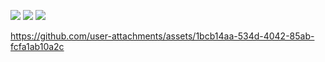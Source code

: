 ![](https://github.com/user-attachments/assets/888bce41-5a2a-470d-a6d4-018223f40d78)
![](https://images-wixmp-ed30a86b8c4ca887773594c2.wixmp.com/f/93873239-b7b8-44cd-bbb7-b17abeaf4527/d2u5emk-d601f016-5ff5-4fe2-8bd3-fed0ec9cb4cb.png?token=eyJ0eXAiOiJKV1QiLCJhbGciOiJIUzI1NiJ9.eyJzdWIiOiJ1cm46YXBwOjdlMGQxODg5ODIyNjQzNzNhNWYwZDQxNWVhMGQyNmUwIiwiaXNzIjoidXJuOmFwcDo3ZTBkMTg4OTgyMjY0MzczYTVmMGQ0MTVlYTBkMjZlMCIsIm9iaiI6W1t7InBhdGgiOiJcL2ZcLzkzODczMjM5LWI3YjgtNDRjZC1iYmI3LWIxN2FiZWFmNDUyN1wvZDJ1NWVtay1kNjAxZjAxNi01ZmY1LTRmZTItOGJkMy1mZWQwZWM5Y2I0Y2IucG5nIn1dXSwiYXVkIjpbInVybjpzZXJ2aWNlOmZpbGUuZG93bmxvYWQiXX0.KrtxsrYHo537bO5Y-yuExZybRBiaJ-S98gp0DbhcWfE)
![](https://images-wixmp-ed30a86b8c4ca887773594c2.wixmp.com/f/bc5b623f-e4cd-4d14-ba32-48a689824483/d2hillo-80aac86d-5b42-4e35-acce-bfd4803a78a8.png?token=eyJ0eXAiOiJKV1QiLCJhbGciOiJIUzI1NiJ9.eyJzdWIiOiJ1cm46YXBwOjdlMGQxODg5ODIyNjQzNzNhNWYwZDQxNWVhMGQyNmUwIiwiaXNzIjoidXJuOmFwcDo3ZTBkMTg4OTgyMjY0MzczYTVmMGQ0MTVlYTBkMjZlMCIsIm9iaiI6W1t7InBhdGgiOiJcL2ZcL2JjNWI2MjNmLWU0Y2QtNGQxNC1iYTMyLTQ4YTY4OTgyNDQ4M1wvZDJoaWxsby04MGFhYzg2ZC01YjQyLTRlMzUtYWNjZS1iZmQ0ODAzYTc4YTgucG5nIn1dXSwiYXVkIjpbInVybjpzZXJ2aWNlOmZpbGUuZG93bmxvYWQiXX0.yrkHu6o-5ZBr0rp_Lx7GBRlYe0wo2RFk5-wOMJXJJdw)

https://github.com/user-attachments/assets/1bcb14aa-534d-4042-85ab-fcfa1ab10a2c
